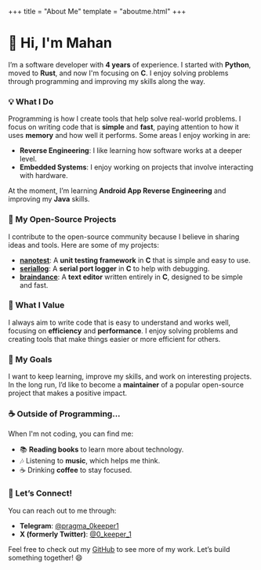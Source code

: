 +++
title = "About Me"
template = "aboutme.html"
+++
# 👋 Hi, I'm Mahan

I’m a software developer with **4 years** of experience. I started with **Python**, moved to **Rust**, and now I'm focusing on **C**. I enjoy solving problems through programming and improving my skills along the way.

### 💡 What I Do

Programming is how I create tools that help solve real-world problems. I focus on writing code that is **simple** and **fast**, paying attention to how it uses **memory** and how well it performs. Some areas I enjoy working in are:

- **Reverse Engineering**: I like learning how software works at a deeper level.
- **Embedded Systems**: I enjoy working on projects that involve interacting with hardware.

At the moment, I’m learning **Android App Reverse Engineering** and improving my **Java** skills.

### 🚀 My Open-Source Projects

I contribute to the open-source community because I believe in sharing ideas and tools. Here are some of my projects:

- [**nanotest**](https://github.com/0keeper1/nanotest): A **unit testing framework** in **C** that is simple and easy to use.
- [**seriallog**](https://github.com/0keeper1/seriallog): A **serial port logger** in **C** to help with debugging.
- [**braindance**](https://github.com/0keeper1/braindance): A **text editor** written entirely in **C**, designed to be simple and fast.

### 🎯 What I Value

I always aim to write code that is easy to understand and works well, focusing on **efficiency** and **performance**. I enjoy solving problems and creating tools that make things easier or more efficient for others.

### 🎯 My Goals

I want to keep learning, improve my skills, and work on interesting projects. In the long run, I’d like to become a **maintainer** of a popular open-source project that makes a positive impact.

### ☕ Outside of Programming...

When I'm not coding, you can find me:

- 📚 **Reading books** to learn more about technology.
- 🎶 Listening to **music**, which helps me think.
- ☕ Drinking **coffee** to stay focused.

### 📱 Let’s Connect!

You can reach out to me through:

- **Telegram**: [@pragma_0keeper1](https://t.me/pragma_0keeper1)
- **X (formerly Twitter)**: [@0_keeper_1](https://x.com/0_keeper_1)

Feel free to check out my [GitHub](https://github.com/0keeper1) to see more of my work. Let’s build something together! 😄
